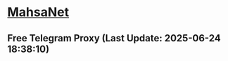 
# [MahsaNet](https://t.me/mahsa_net)
## Free Telegram Proxy (Last Update: 2025-06-24 18:38:10)

    